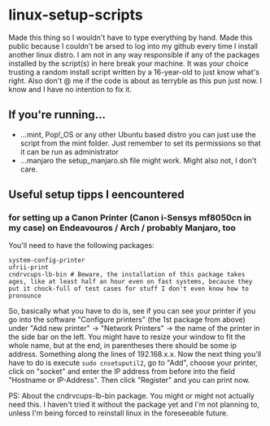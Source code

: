 # linux-setup-scripts
Made this thing so I wouldn't have to type everything by hand. Made this public because I couldn't be arsed to log into my github every time I install another linux distro. I am not in any way responsible if any of the packages installed by the script(s) in here break your machine. It was your choice trusting a random install script written by a 16-year-old to just know what's right.
Also don't @ me if the code is about as terryble as this pun just now. I know and I have no intention to fix it.
## If you're running...
* ...mint, Pop!_OS or any other Ubuntu based distro you can just use the script from the mint folder. Just remember to set its permissions so that it can be run as administrator
* ...manjaro the setup_manjaro.sh file might work. Might also not, I don't care. 
## Useful setup tipps I eencountered
### for setting up a Canon Printer (Canon i-Sensys mf8050cn in my case) on Endeavouros / Arch / probably Manjaro, too
You'll need to have the following packages:
```
system-config-printer
ufrii-print
cndrvcups-lb-bin # Beware, the installation of this package takes ages, like at least half an hour even on fast systems, because they put it chock-full of test cases for stuff I don't even know how to pronounce
```
So, basically what you have to do is, see if you can see your printer if you go into the software "Configure printers" (the 1st package from above) under "Add new printer" -> "Network Printers" -> the name of the printer in the side bar on the left. You might have to resize your window to fit the whole name, but at the end, in parentheses there should be some ip address. Something along the lines of 192.168.x.x. 
Now the next thing you'll have to do is execute ```sudo cnsetuputil2```, go to "Add", choose your printer, click on "socket" and enter the IP address from before into the field "Hostname or IP-Address". Then click "Register" and you can print now.

PS: About the cndrvcups-lb-bin package. You might or might not actually need this. I haven't tried it without the package yet and I'm not planning to, unless I'm being forced to reinstall linux in the foreseeable future. 
